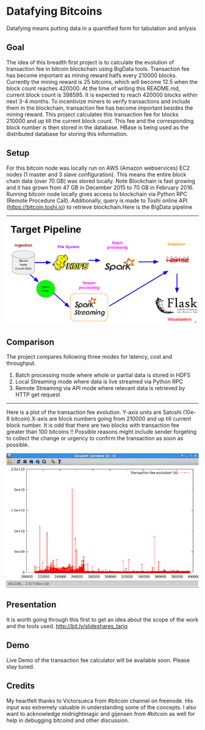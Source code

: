 # Datafying Bitcoins
Datafying means putting data in a quantified form for tabulation and anlysis

## Goal ##
The idea of this breadth first project is to calculate the evolution of transaction fee in bitcoin blockchain using BigData tools. Transaction fee has become important as mining reward halfs every 210000 blocks. Currently the mining reward is 25 bitcoins, which will become 12.5 when the block count reaches 420000. At the time of writing this README.md, current block count is 398595. It is expected to reach 420000 blocks within next 3-4 months. To incentivize miners to verify transactions and include them in the blockchain, transaction fee has become important besides the mining reward. This project calculates this transaction fee for blocks 210000 and up till the current block count. This fee and the corresponding block number is then stored in the database. HBase is being used as the distributed database for storing this information.

## Setup ##
For this bitcoin node was locally run on AWS (Amazon webservices) EC2 nodes (1 master and 3 slave configuration). This means the entire block chain data (over 70 GB) was stored locally. Note Blockchain is fast growing and it has grown from 47 GB in December 2015 to 70 GB in February 2016. Running bitcoin node locally gives access to blockchain via Python RPC (Remote Procedure Call). Additionally, query is made to Toshi online API (https://bitcoin.toshi.io) to retrieve blockchain.Here is the BigData pipeline

- - - -

![picture alt](./data_pipeline.png)


## Comparison ##
The project compares following three modes for latency, cost and throughput.
 1. Batch processing mode where whole or partial data is stored in HDFS
 2. Local Streaming mode where data is live streamed via Python RPC 
 3. Remote Streaming via API mode where relevant data is retrieved by HTTP get request

- - - -
Here is a plot of the transaction fee evolution. Y-axis units are Satoshi (10e-8 bitcoin).X-axis are block numbers going from 210000 and up till current block number. It is odd that there are two blocks with transaction fee greater than 100 bitcoins !! Possible reasons might include sender forgeting to collect the change or urgency to confirm the transaction as soon as possible.

![picture alt](./transaction_fee_plot.png)

## Presentation ##
It is worth going through this first to get an idea about the scope of the work and the tools used.
http://bit.ly/slideshares_tariq

## Demo ##
Live Demo of the transaction fee calculator will be available soon. Please stay tuned.

## Credits ##
My heartfelt thanks to Victorsueca from #bitcoin channel on freenode. His input was extremely valuable in understanding some of the concepts. I also want to acknowledge midnightmagic and gijensen from #bitcoin as well for help in debugging bitcoind and other discussion.
